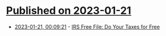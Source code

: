 # [Published on 2023-01-21](index.md)

* [2023-01-21, 00:09:21](https://news.ycombinator.com/item?id=34462122) - [IRS Free File: Do Your Taxes for Free](https://www.irs.gov/filing/free-file-do-your-federal-taxes-for-free)
